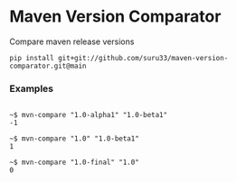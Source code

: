 # Maven Version Comparator

Compare maven release versions

```shell
pip install git+git://github.com/suru33/maven-version-comparator.git@main
```

### Examples

```shell

~$ mvn-compare "1.0-alpha1" "1.0-beta1"
-1  

~$ mvn-compare "1.0" "1.0-beta1"
1

~$ mvn-compare "1.0-final" "1.0"
0

```
